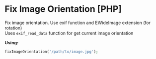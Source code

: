 # Fix Image Orientation [PHP]

Fix image orientation. Use exif function and EWideImage extension (for rotation)  
Uses ```exif_read_data``` function for get current image orientation

**Using:**
```php
fixImageOrientation('/path/to/image.jpg');
```
